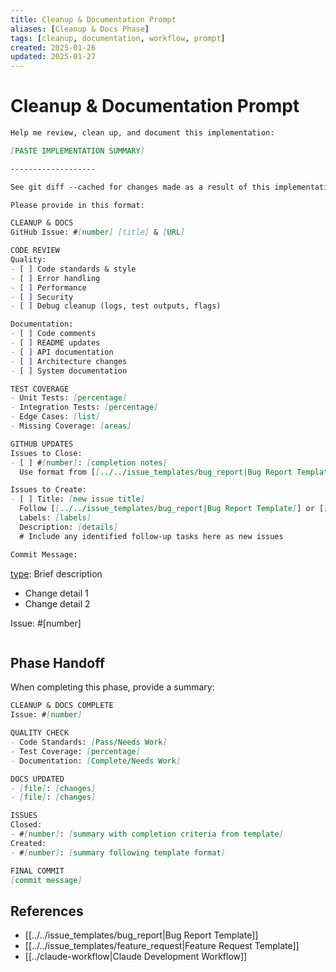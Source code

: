 ```yaml
---
title: Cleanup & Documentation Prompt
aliases: [Cleanup & Docs Phase]
tags: [cleanup, documentation, workflow, prompt]
created: 2025-01-26
updated: 2025-01-27
---
```


# Cleanup & Documentation Prompt

```markdown
Help me review, clean up, and document this implementation:

[PASTE IMPLEMENTATION SUMMARY]

-------------------

See git diff --cached for changes made as a result of this implementation.

Please provide in this format:

CLEANUP & DOCS
GitHub Issue: #[number] [title] & [URL]

CODE REVIEW
Quality:
- [ ] Code standards & style
- [ ] Error handling
- [ ] Performance
- [ ] Security
- [ ] Debug cleanup (logs, test outputs, flags)

Documentation:
- [ ] Code comments
- [ ] README updates
- [ ] API documentation
- [ ] Architecture changes
- [ ] System documentation

TEST COVERAGE
- Unit Tests: [percentage]
- Integration Tests: [percentage]
- Edge Cases: [list]
- Missing Coverage: [areas]

GITHUB UPDATES
Issues to Close:
- [ ] #[number]: [completion notes]
  Use format from [[../../issue_templates/bug_report|Bug Report Template]] or [[../../issue_templates/feature_request|Feature Request Template]]

Issues to Create:
- [ ] Title: [new issue title]
  Follow [[../../issue_templates/bug_report|Bug Report Template]] or [[../../issue_templates/feature_request|Feature Request Template]]
  Labels: [labels]
  Description: [details]
  # Include any identified follow-up tasks here as new issues

Commit Message:
```
[type](scope): Brief description

- Change detail 1
- Change detail 2

Issue: #[number]
```
```

## Phase Handoff
When completing this phase, provide a summary:

```markdown
CLEANUP & DOCS COMPLETE
Issue: #[number]

QUALITY CHECK
- Code Standards: [Pass/Needs Work]
- Test Coverage: [percentage]
- Documentation: [Complete/Needs Work]

DOCS UPDATED
- [file]: [changes]
- [file]: [changes]

ISSUES
Closed:
- #[number]: [summary with completion criteria from template]
Created:
- #[number]: [summary following template format]

FINAL COMMIT
[commit message]
```

## References
- [[../../issue_templates/bug_report|Bug Report Template]]
- [[../../issue_templates/feature_request|Feature Request Template]]
- [[../claude-workflow|Claude Development Workflow]]